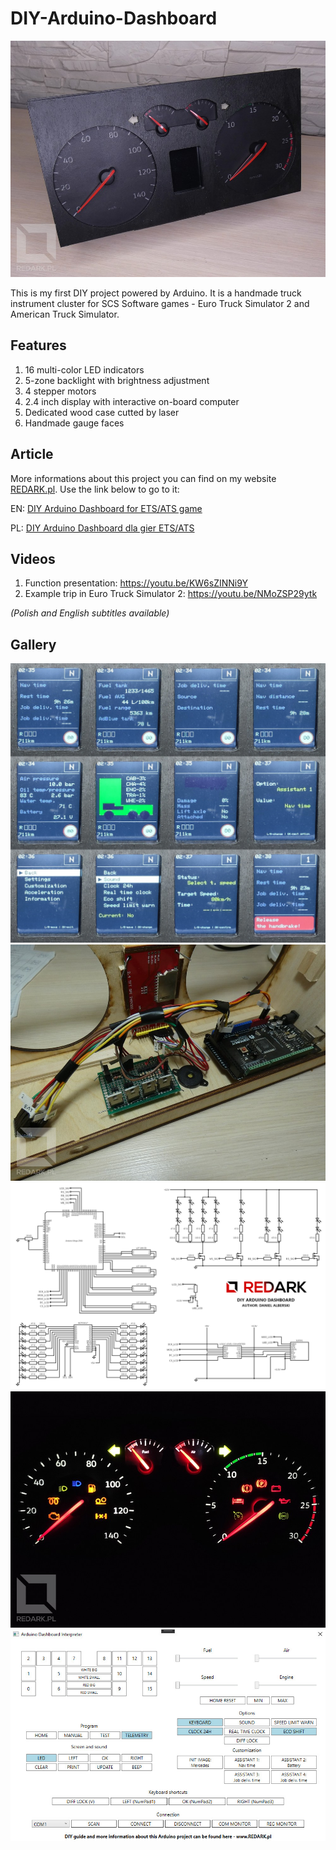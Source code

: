 # DIY-Arduino-Dashboard

![diy arduino dashboard](gh-images/img2.jpg)

This is my first DIY project powered by Arduino. It is a handmade truck instrument cluster for SCS Software games - Euro Truck Simulator 2 and American Truck Simulator.

## Features

 1. 16 multi-color LED indicators
 2. 5-zone backlight with brightness adjustment
 3. 4 stepper motors
 4. 2.4 inch display with interactive on-board computer
 5. Dedicated wood case cutted by laser
 6. Handmade gauge faces

## Article

More informations about this project you can find on my website [REDARK.pl](https://redark.pl). Use the link below to go to it:

EN: [DIY Arduino Dashboard for ETS/ATS game](https://redark.pl/diy-arduino-dashboard-ets-ats-eng)

PL: [DIY Arduino Dashboard dla gier ETS/ATS](https://redark.pl/diy-arduino-dashboard-ets-ats)

## Videos

 1. Function presentation: https://youtu.be/KW6sZINNi9Y
 2. Example trip in Euro Truck Simulator 2: https://youtu.be/NMoZSP29ytk

*(Polish and English subtitles available)*

## Gallery

![lcd screens](gh-images/img4.jpg)
![lcd cables](gh-images/img1.jpg)
![wires](gh-images/img5.jpg)
![lights](gh-images/img3.jpg)
![telemetry interpreter](gh-images/img6.jpg)
